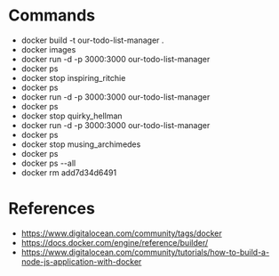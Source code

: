 # Commands
- docker build -t our-todo-list-manager .
- docker images
- docker run -d -p 3000:3000 our-todo-list-manager
- docker ps
- docker stop inspiring_ritchie
- docker ps
- docker run -d -p 3000:3000 our-todo-list-manager
- docker ps
- docker stop quirky_hellman
- docker run -d -p 3000:3000 our-todo-list-manager
- docker ps
- docker stop musing_archimedes
- docker ps
- docker ps --all
- docker rm add7d34d6491

# References
- https://www.digitalocean.com/community/tags/docker
- https://docs.docker.com/engine/reference/builder/
- https://www.digitalocean.com/community/tutorials/how-to-build-a-node-js-application-with-docker
